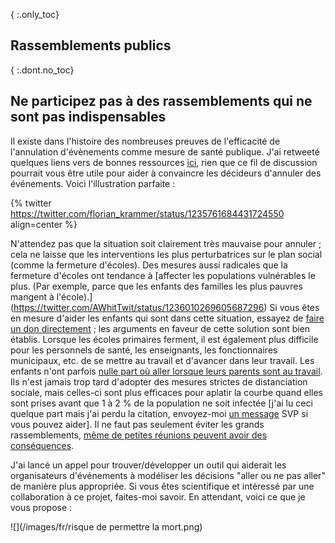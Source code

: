 { :.only_toc}
## Rassemblements publics

{ :.dont.no_toc}
## Ne participez pas à des rassemblements qui ne sont pas indispensables

Il existe dans l'histoire des nombreuses preuves de l'efficacité de l'annulation d'évènements comme mesure de santé publique. J'ai retweeté quelques liens vers de bonnes ressources
[ici](https://twitter.com/joshmich/status/1235906489921007616), rien que ce fil de discussion pourrait vous être utile pour aider à convaincre les décideurs d'annuler des événements. 
Voici l'illustration parfaite :

{% twitter https://twitter.com/florian_krammer/status/1235761684431724550 align=center %}

N'attendez pas que la situation soit clairement très mauvaise pour annuler ; cela ne laisse que les interventions les plus perturbatrices sur le plan social (comme la fermeture d'écoles). Des mesures aussi radicales que la fermeture d'écoles ont tendance à [affecter les populations vulnérables le plus. (Par exemple, parce que les enfants des familles les plus pauvres mangent à l'école).]
(https://twitter.com/AWhitTwit/status/1236010269605687296) Si vous êtes en mesure d'aider les enfants qui sont dans cette situation, essayez de [faire un don directement](https://twitter.com/ClintSmithIII/status/1237004025331167233) ; les arguments en faveur de cette solution sont bien établis. Lorsque les écoles primaires ferment, il est également plus difficile pour les personnels de santé, les enseignants, les fonctionnaires municipaux, etc. de se mettre au travail et d'avancer dans leur travail. Les enfants n'ont parfois [nulle part où aller lorsque leurs parents sont au travail](https://twitter.com/AWhitTwit/status/1236010269605687296). Ils n'est jamais trop tard d'adopter des mesures strictes de distanciation sociale, mais celles-ci sont plus efficaces pour aplatir la courbe quand elles sont prises avant que 1 à 2 % de la population ne soit infectée [j'ai lu ceci quelque part mais j'ai perdu la citation, envoyez-moi [un message](https://twitter.com/figgyjam) SVP si vous pouvez aider]. Il ne faut pas seulement éviter les grands rassemblements, [même de petites réunions peuvent avoir des conséquences](https://www.bloomberg.com/news/articles/2020-03-06/biogen-employees-test-positive-for-covid-19-after-boston-meeting?utm_medium=socialtm_campaign=socialflow-organictm_source=twittermpid=socialflow-twitter-businesstm_content=business).

 

J'ai lancé un appel pour trouver/développer un outil qui aiderait les organisateurs d'événements à modéliser les décisions "aller ou ne pas aller" de manière plus appropriée. Si vous êtes scientifique et intéressé par une collaboration à ce projet, faites-moi savoir. En attendant, voici ce que je vous propose :

![](/images/fr/risque de permettre la mort.png)
